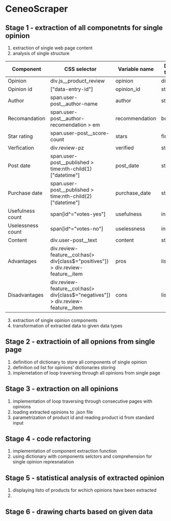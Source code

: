 # CeneoScraper
## Stage 1 - extraction of all componetnts for single opinion 
1. extraction of single web page content
2. analysis of single structure

|Component|CSS selector|Variable name|Data type|
|---------|------------|-------------|---------|
|Opinion|div.js__product_review|opinion|dict|
|Opinion id|["data-entry-id"]|opinion_id|str|
|Author|span.user-post__author-name|author|str|
|Recomandation|span.user-post__author-recomendation > em|recommendation|bool|
|Star rating|span.user-post__score-count|stars|float|
|Verfication|div.review-pz|verified|str|
|Post date|span.user-post__published > time:nth-child(1)["datetime"]|post_date|str|
|Purchase date|span.user-post__published > time:nth-child(2)["datetime"]|purchase_date|str|
|Usefulness count|span[id^="votes-yes"]|usefulness|int|
|Uselessness count|span[id^="votes-no"]|uselessness|int|
|Content|div.user-post__text|content|str|
|Advantages|div.review-feature__col:has(> div[class$="positives"]) > div.review-feature__item|pros|list(str)|
|Disadvantages|div.review-feature__col:has(> div[class$="negatives"]) > div.review-feature__item|cons|list(str)|
3. extraction of single opinion  components
4. transformation of extracted data to given data types

## Stage 2 - extractioin of all opnions from single page
1. definition of dictionary to store all components of single opinion
2. definition od list for opinions' dictionaries storing 
3. implemetation of loop traversing through all opinions from single page 

## Stage 3 - extraction on all opinions 
1. implementation of loop traversing through consecutive pages with opinions 
2. loading extracted opinions to .json file
3. parametrization of product id and reading product id from standard input

## Stage 4 - code refactoring 
1. implementation of component extraction function
2. using dictionary with components selctors and comprehension for single opinion represnatation

## Stage 5 - statistical analysis of extracted opinion
1. displaying listo of products for wchich opinions have been extracted
2. 

## Stage 6 - drawing charts based on given data